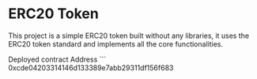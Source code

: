 # ERC20 Token

This project is a simple ERC20 token built without any libraries, it uses the ERC20 token standard and implements all the core functionalities.

Deployed contract Address
    ```
    0xcde04203314146d133389e7abb29311df156f683
